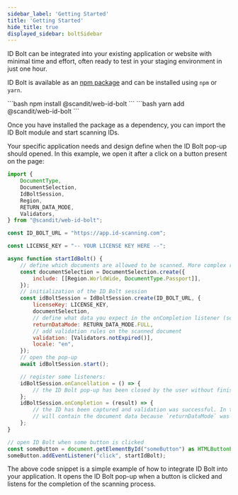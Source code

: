 ```yaml
---
sidebar_label: 'Getting Started'
title: 'Getting Started'
hide_title: true
displayed_sidebar: boltSidebar
---
```


ID Bolt can be integrated into your existing application or website with minimal time and effort, often ready to test in your staging environment in just one hour.

ID Bolt is available as an [npm package](https://www.npmjs.com/package/@scandit/web-id-bolt) and can be installed using `npm` or `yarn`.

<Tabs>
<TabItem value="npm" label="npm">
```bash
npm install @scandit/web-id-bolt
```
</TabItem>
<TabItem value="yarn" label="yarn">
```bash
yarn add @scandit/web-id-bolt
```
</TabItem>
</Tabs>

Once you have installed the package as a dependency, you can import the ID Bolt module and start scanning IDs.

Your specific application needs and design define when the ID Bolt pop-up should opened. In this example, we open it after a click on a button present on the page:

```javascript
import {
	DocumentType,
	DocumentSelection,
	IdBoltSession,
	Region,
	RETURN_DATA_MODE,
	Validators,
} from "@scandit/web-id-bolt";

const ID_BOLT_URL = "https://app.id-scanning.com";

const LICENSE_KEY = "-- YOUR LICENSE KEY HERE --";

async function startIdBolt() {
	// define which documents are allowed to be scanned. More complex rules can be added.
	const documentSelection = DocumentSelection.create({
		include: [[Region.WorldWide, DocumentType.Passport]],
	});
	// initialization of the ID Bolt session
	const idBoltSession = IdBoltSession.create(ID_BOLT_URL, {
		licenseKey: LICENSE_KEY,
		documentSelection,
		// define what data you expect in the onCompletion listener (set below)
		returnDataMode: RETURN_DATA_MODE.FULL,
		// add validation rules on the scanned document
		validation: [Validators.notExpired()],
		locale: "en",
	});
	// open the pop-up
	await idBoltSession.start();

	// register some listeners:
	idBoltSession.onCancellation = () => {
		// the ID Bolt pop-up has been closed by the user without finishing the scan process.
	};
	idBoltSession.onCompletion = (result) => {
		// the ID has been captured and validation was successful. In this example the result
		// will contain the document data because `returnDataMode` was set to RETURN_DATA_MODE.FULL.
	};
}

// open ID Bolt when some button is clicked
const someButton = document.getElementById("someButton") as HTMLButtonElement;
someButton.addEventListener("click", startIdBolt);
```

The above code snippet is a simple example of how to integrate ID Bolt into your application. It opens the ID Bolt pop-up when a button is clicked and listens for the completion of the scanning process.